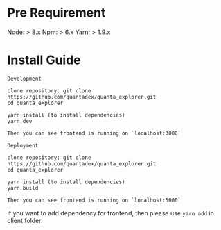 # Pre Requirement

Node: > 8.x
Npm: > 6.x
Yarn: > 1.9.x

# Install Guide

```
Development

clone repository: git clone https://github.com/quantadex/quanta_explorer.git
cd quanta_explorer

yarn install (to install dependencies)
yarn dev

Then you can see frontend is running on `localhost:3000`
```

```
Deployment

clone repository: git clone https://github.com/quantadex/quanta_explorer.git
cd quanta_explorer

yarn install (to install dependencies)
yarn build

Then you can see frontend is running on `localhost:5000`
```

If you want to add dependency for frontend, then please use `yarn add` in client folder.
